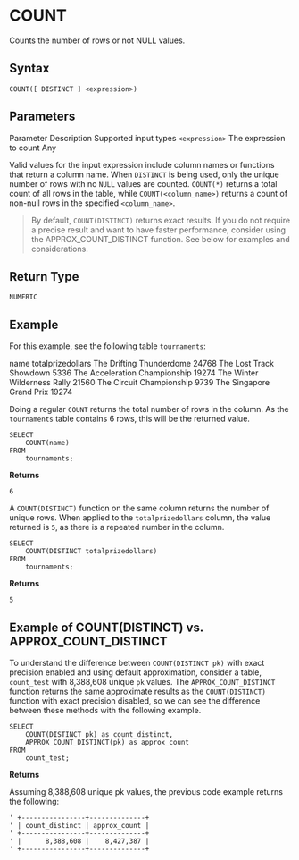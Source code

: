 # [](#count)COUNT

Counts the number of rows or not NULL values.

## [](#syntax)Syntax

```
COUNT([ DISTINCT ] <expression>)
```

## [](#parameters)Parameters

Parameter Description Supported input types `<expression>` The expression to count Any

Valid values for the input expression include column names or functions that return a column name. When `DISTINCT` is being used, only the unique number of rows with no `NULL` values are counted. `COUNT(*)` returns a total count of all rows in the table, while `COUNT(<column_name>)` returns a count of non-null rows in the specified `<column_name>`.

> By default, `COUNT(DISTINCT)` returns exact results. If you do not require a precise result and want to have faster performance, consider using the APPROX\_COUNT\_DISTINCT function. See below for examples and considerations.

## [](#return-type)Return Type

`NUMERIC`

## [](#example)Example

For this example, see the following table `tournaments`:

name totalprizedollars The Drifting Thunderdome 24768 The Lost Track Showdown 5336 The Acceleration Championship 19274 The Winter Wilderness Rally 21560 The Circuit Championship 9739 The Singapore Grand Prix 19274

Doing a regular `COUNT` returns the total number of rows in the column. As the `tournaments` table contains 6 rows, this will be the returned value.

```
SELECT
	COUNT(name)
FROM
	tournaments;
```

**Returns**

`6`

A `COUNT(DISTINCT)` function on the same column returns the number of unique rows. When applied to the `totalprizedollars` column, the value returned is `5`, as there is a repeated number in the column.

```
SELECT
	COUNT(DISTINCT totalprizedollars)
FROM
	tournaments;
```

**Returns**

`5`

## [](#example-of-countdistinct-vs-approx_count_distinct)Example of COUNT(DISTINCT) vs. APPROX\_COUNT\_DISTINCT

To understand the difference between `COUNT(DISTINCT pk)` with exact precision enabled and using default approximation, consider a table, `count_test` with 8,388,608 unique `pk` values. The `APPROX_COUNT_DISTINCT` function returns the same approximate results as the `COUNT(DISTINCT)` function with exact precision disabled, so we can see the difference between these methods with the following example.

```
SELECT
	COUNT(DISTINCT pk) as count_distinct,
	APPROX_COUNT_DISTINCT(pk) as approx_count
FROM
	count_test;
```

**Returns**

Assuming 8,388,608 unique pk values, the previous code example returns the following:

```
' +----------------+--------------+
' | count_distinct | approx_count |
' +----------------+--------------+
' |      8,388,608 |    8,427,387 |
' +----------------+--------------+
```